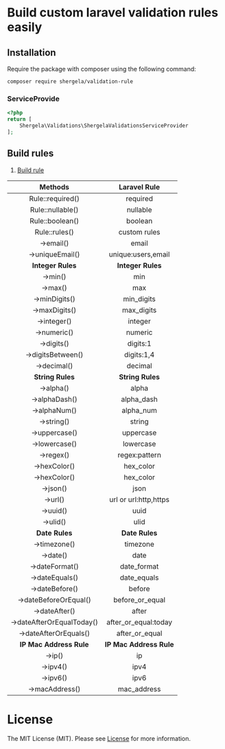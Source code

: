 # Build custom laravel validation rules easily

## Installation
Require the package with composer using the following command:

```
composer require shergela/validation-rule
```

### ServiceProvide
```php
<?php
return [
    Shergela\Validations\ShergelaValidationsServiceProvider
];
```

## Build rules

<div>
  	<ol>
        <li><a href="#create-rule">Build rule</a></li>
  	</ol>
</div>

<div id="create-rule">

|        **Methods**        |    **Laravel Rule**     |
|:-------------------------:|:-----------------------:|
|     Rule::required()      |        required         |
|     Rule::nullable()      |        nullable         |
|      Rule::boolean()      |         boolean         |
|       Rule::rules()       |      custom rules       |
|         ->email()         |          email          |
|      ->uniqueEmail()      |   unique:users,email    |
|     **Integer Rules**     |    **Integer Rules**    |
|          ->min()          |           min           |
|          ->max()          |           max           |
|       ->minDigits()       |       min_digits        |
|       ->maxDigits()       |       max_digits        |
|        ->integer()        |         integer         |
|        ->numeric()        |         numeric         |
|        ->digits()         |        digits:1         |
|     ->digitsBetween()     |       digits:1,4        |
|        ->decimal()        |         decimal         |
|     **String Rules**      |    **String Rules**     |
|         ->alpha()         |          alpha          |
|       ->alphaDash()       |       alpha_dash        |
|       ->alphaNum()        |        alpha_num        |
|        ->string()         |         string          |
|       ->uppercase()       |        uppercase        |
|       ->lowercase()       |        lowercase        |
|         ->regex()         |      regex:pattern      |
|       ->hexColor()        |        hex_color        |
|       ->hexColor()        |        hex_color        |
|         ->json()          |          json           |
|          ->url()          |  url or url:http,https  |
|         ->uuid()          |          uuid           |
|         ->ulid()          |          ulid           |
|      **Date Rules**       |     **Date Rules**      |
|       ->timezone()        |        timezone         |
|         ->date()          |          date           |
|      ->dateFormat()       |       date_format       |
|      ->dateEquals()       |       date_equals       |
|      ->dateBefore()       |         before          |
|   ->dateBeforeOrEqual()   |     before_or_equal     |
|       ->dateAfter()       |          after          |
| ->dateAfterOrEqualToday() |  after_or_equal:today   |
|   ->dateAfterOrEquals()   |     after_or_equal      |
|  **IP Mac Address Rule**  | **IP Mac Address Rule** |
|          ->ip()           |           ip            |
|         ->ipv4()          |          ipv4           |
|         ->ipv6()          |          ipv6           |
|      ->macAddress()       |       mac_address       |

</div>


# License

The MIT License (MIT). Please see [License](LICENSE) for more information.
